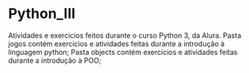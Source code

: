 # Python_III

Atividades e exercicios feitos durante o curso Python 3, da Alura.
Pasta jogos contém exercicios e atividades feitas durante a introdução à linguagem python;
Pasta objects contém exercicios e atividades feitas durante a introdução à POO;
